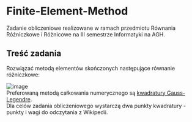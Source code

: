 # Finite-Element-Method
Zadanie obliczeniowe realizowane w ramach przedmiotu Równania Różniczkowe i Różnicowe na III semestrze Informatyki na AGH.

## Treść zadania
Rozwiązać metodą elementów skończonych następujące równanie różniczkowe:

![image](https://user-images.githubusercontent.com/59627009/110117043-a32caa80-7db8-11eb-87e1-c051a2777879.png)\
Preferowaną metodą całkowania numerycznego są [kwadratury Gauss-Legendre](https://en.wikipedia.org/wiki/Gaussian_quadrature).\
Dla celów zadania obliczeniowego wystarczą dwa punkty kwadratury - punkty i wagi do odczytania z Wikipedii.

